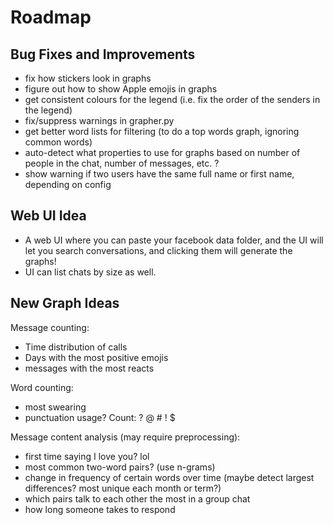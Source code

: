 # Roadmap

## Bug Fixes and Improvements

* fix how stickers look in graphs
* figure out how to show Apple emojis in graphs
* get consistent colours for the legend (i.e. fix the order of the senders in the legend)
* fix/suppress warnings in grapher.py
* get better word lists for filtering (to do a top words graph, ignoring common words)
* auto-detect what properties to use for graphs based on number of people in the chat, number of messages, etc. ?
* show warning if two users have the same full name or first name, depending on config

## Web UI Idea

* A web UI where you can paste your facebook data folder, and the UI will let you search conversations, and clicking them will generate the graphs!
* UI can list chats by size as well.

## New Graph Ideas

Message counting:

* Time distribution of calls
* Days with the most positive emojis
* messages with the most reacts

Word counting:

* most swearing
* punctuation usage? Count: ? @ # ! $

Message content analysis (may require preprocessing):

* first time saying I love you? lol
* most common two-word pairs? (use n-grams)
* change in frequency of certain words over time (maybe detect largest differences? most unique each month or term?)
* which pairs talk to each other the most in a group chat
* how long someone takes to respond

